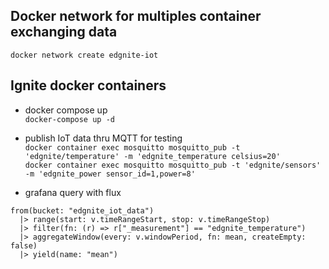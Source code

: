 ## Docker network for multiples container exchanging data
`docker network create edgnite-iot`

## Ignite docker containers
- docker compose up  
`docker-compose up -d` 

- publish IoT data thru MQTT for testing  
`docker container exec mosquitto mosquitto_pub -t 'edgnite/temperature' -m 'edgnite_temperature celsius=20'`  
`docker container exec mosquitto mosquitto_pub -t 'edgnite/sensors' -m 'edgnite_power sensor_id=1,power=8'`

- grafana query with flux
```
from(bucket: "edgnite_iot_data")
  |> range(start: v.timeRangeStart, stop: v.timeRangeStop)
  |> filter(fn: (r) => r["_measurement"] == "edgnite_temperature")
  |> aggregateWindow(every: v.windowPeriod, fn: mean, createEmpty: false)
  |> yield(name: "mean")
```

